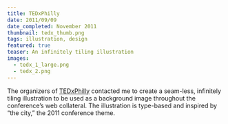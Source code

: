```yaml
---
title: TEDxPhilly
date: 2011/09/09
date_completed: November 2011
thumbnail: tedx_thumb.png
tags: illustration, design
featured: true
teaser: An infinitely tiling illustration
images:
  - tedx_1_large.png
  - tedx_2.png
---
```


The organizers of <a href="http://tedxphilly.com/">TEDxPhilly</a> contacted me to create a seam-less, infinitely tiling illustration to be used as a background image throughout the conference&#8217;s web collateral. The illustration is type-based and inspired by &#8220;the city,&#8221; the 2011 conference theme.
